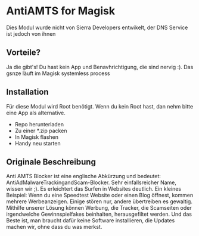 # AntiAMTS for Magisk

Dies Modul wurde nicht von Sierra Developers entwikelt, der DNS Service ist jedoch von ihnen

## Vorteile?

Ja die gibt's! Du hast kein App und Benavhrichtigung, die sind nervig :). Das gsnze läuft im Magisk systemless process

## Installation

Für diese Modul wird Root benötigt. Wenn du kein Root hast, dan nehm bitte eine App als alternative.

- Repo herunterladen
- Zu einer *.zip packen
- In Magisk flashen
- Handy neu starten


## Originale Beschreibung

Anti AMTS Blocker ist eine englische Abkürzung und bedeutet: AntiAdMalwareTrackingandScam-Blocker. Sehr einfallsreicher Name, wissen wir ;). Es erleichtert das Surfen in Websites deutlich. Ein kleines Beispiel: Wenn du eine Speedtest Website oder einen Blog öffnest, kommen mehrere Werbeanzeigen. Einige stören nur, andere übertreiben es gewaltig. Mithilfe unserer Lösung können Werbung, die Tracker, die Scamseiten oder irgendwelche Gewinnspielfakes beinhalten, herausgefiltet werden. Und das Beste ist, man braucht dafür keine Software installieren, die Updates machen wir, ohne dass du was merkst.
